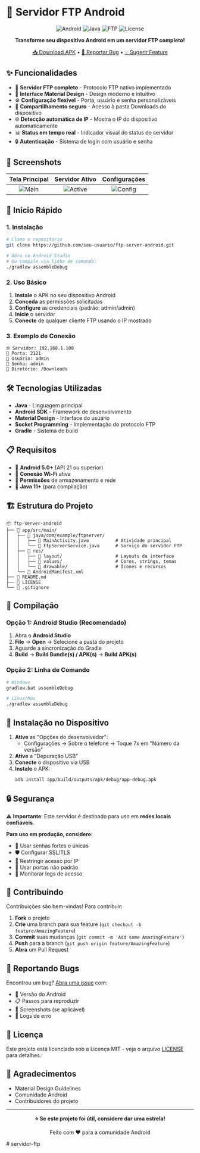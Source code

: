 # 📱 Servidor FTP Android

<div align="center">

![Android](https://img.shields.io/badge/Android-3DDC84?style=for-the-badge&logo=android&logoColor=white)
![Java](https://img.shields.io/badge/Java-ED8B00?style=for-the-badge&logo=java&logoColor=white)
![FTP](https://img.shields.io/badge/FTP-Server-blue?style=for-the-badge)
![License](https://img.shields.io/badge/License-MIT-green?style=for-the-badge)

**Transforme seu dispositivo Android em um servidor FTP completo!**

[📥 Download APK](../../releases) • [🐛 Reportar Bug](../../issues) • [💡 Sugerir Feature](../../issues)

</div>

## ✨ Funcionalidades

- 🚀 **Servidor FTP completo** - Protocolo FTP nativo implementado
- 🎨 **Interface Material Design** - Design moderno e intuitivo
- ⚙️ **Configuração flexível** - Porta, usuário e senha personalizáveis
- 📁 **Compartilhamento seguro** - Acesso à pasta Downloads do dispositivo
- 🌐 **Detecção automática de IP** - Mostra o IP do dispositivo automaticamente
- 📊 **Status em tempo real** - Indicador visual do status do servidor
- 🔒 **Autenticação** - Sistema de login com usuário e senha

## 📱 Screenshots

| Tela Principal | Servidor Ativo | Configurações |
|:---:|:---:|:---:|
| ![Main](docs/screenshot1.png) | ![Active](docs/screenshot2.png) | ![Config](docs/screenshot3.png) |

## 🚀 Início Rápido

### 1. Instalação
```bash
# Clone o repositório
git clone https://github.com/seu-usuario/ftp-server-android.git

# Abra no Android Studio
# Ou compile via linha de comando:
./gradlew assembleDebug
```

### 2. Uso Básico
1. **Instale** o APK no seu dispositivo Android
2. **Conceda** as permissões solicitadas
3. **Configure** as credenciais (padrão: admin/admin)
4. **Inicie** o servidor
5. **Conecte** de qualquer cliente FTP usando o IP mostrado

### 3. Exemplo de Conexão
```
🌐 Servidor: 192.168.1.100
🔌 Porta: 2121
👤 Usuário: admin
🔑 Senha: admin
📂 Diretório: /Downloads
```

## 🛠️ Tecnologias Utilizadas

- **Java** - Linguagem principal
- **Android SDK** - Framework de desenvolvimento
- **Material Design** - Interface do usuário
- **Socket Programming** - Implementação do protocolo FTP
- **Gradle** - Sistema de build

## 📋 Requisitos

- 📱 **Android 5.0+** (API 21 ou superior)
- 🔗 **Conexão Wi-Fi** ativa
- 💾 **Permissões** de armazenamento e rede
- 🔧 **Java 11+** (para compilação)

## 🏗️ Estrutura do Projeto

```
📦 ftp-server-android
├── 📁 app/src/main/
│   ├── 📁 java/com/example/ftpserver/
│   │   ├── 📄 MainActivity.java          # Atividade principal
│   │   └── 📄 FtpServerService.java      # Serviço do servidor FTP
│   ├── 📁 res/
│   │   ├── 📁 layout/                    # Layouts da interface
│   │   ├── 📁 values/                    # Cores, strings, temas
│   │   └── 📁 drawable/                  # Ícones e recursos
│   └── 📄 AndroidManifest.xml
├── 📄 README.md
├── 📄 LICENSE
└── 📄 .gitignore
```

## 🔧 Compilação

### Opção 1: Android Studio (Recomendado)
1. Abra o **Android Studio**
2. **File** → **Open** → Selecione a pasta do projeto
3. Aguarde a sincronização do Gradle
4. **Build** → **Build Bundle(s) / APK(s)** → **Build APK(s)**

### Opção 2: Linha de Comando
```bash
# Windows
gradlew.bat assembleDebug

# Linux/Mac
./gradlew assembleDebug
```

## 📲 Instalação no Dispositivo

1. **Ative** as "Opções do desenvolvedor":
   - Configurações → Sobre o telefone → Toque 7x em "Número da versão"
2. **Ative** a "Depuração USB"
3. **Conecte** o dispositivo via USB
4. **Instale** o APK:
   ```bash
   adb install app/build/outputs/apk/debug/app-debug.apk
   ```

## 🔒 Segurança

⚠️ **Importante**: Este servidor é destinado para uso em **redes locais confiáveis**.

**Para uso em produção, considere:**
- 🔐 Usar senhas fortes e únicas
- 🛡️ Configurar SSL/TLS
- 🚫 Restringir acesso por IP
- 🔄 Usar portas não padrão
- 📝 Monitorar logs de acesso

## 🤝 Contribuindo

Contribuições são bem-vindas! Para contribuir:

1. **Fork** o projeto
2. **Crie** uma branch para sua feature (`git checkout -b feature/AmazingFeature`)
3. **Commit** suas mudanças (`git commit -m 'Add some AmazingFeature'`)
4. **Push** para a branch (`git push origin feature/AmazingFeature`)
5. **Abra** um Pull Request

## 🐛 Reportando Bugs

Encontrou um bug? [Abra uma issue](../../issues/new) com:
- 📱 Versão do Android
- 📋 Passos para reproduzir
- 📸 Screenshots (se aplicável)
- 📝 Logs de erro

## 📄 Licença

Este projeto está licenciado sob a Licença MIT - veja o arquivo [LICENSE](LICENSE) para detalhes.

## 🙏 Agradecimentos

- Material Design Guidelines
- Comunidade Android
- Contribuidores do projeto

---

<div align="center">

**⭐ Se este projeto foi útil, considere dar uma estrela!**

Feito com ❤️ para a comunidade Android

</div>#   s e r v i d o r - f t p  
 